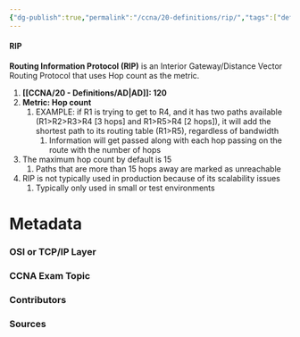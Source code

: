 ```yaml
---
{"dg-publish":true,"permalink":"/ccna/20-definitions/rip/","tags":["defs_ccna"],"created":"2023-11-05T10:55:11.000-08:00","updated":"2023-11-08T14:25:30.146-08:00"}
---
```


#### RIP
**Routing Information Protocol (RIP)** is an Interior Gateway/Distance Vector Routing Protocol that uses Hop count as the metric.
1. **[[CCNA/20 - Definitions/AD\|AD]]: 120**
2. **Metric: Hop count**
	1. EXAMPLE: if R1 is trying to get to R4, and it has two paths available (R1>R2>R3>R4 [3 hops] and R1>R5>R4 [2 hops]), it will add the shortest path to its routing table (R1>R5), regardless of bandwidth
		1. Information will get passed along with each hop passing on the route with the number of hops
3. The maximum hop count by default is 15
	1. Paths that are more than 15 hops away are marked as unreachable
4. RIP is not typically used in production because of its scalability issues
	1. Typically only used in small or test environments


# Metadata
### OSI or TCP/IP Layer

### CCNA Exam Topic

### Contributors

### Sources
